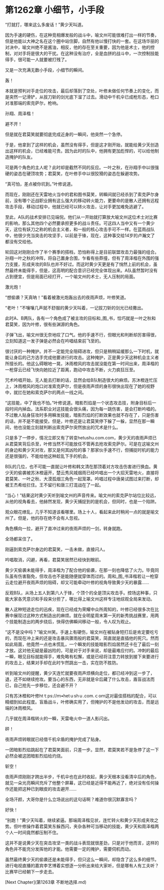 # 第1262章 小细节，小手段

“打就打，哪来这么多废话！”黄少天叫道。

因为手速的硬伤，在这种竞相爆发般的战斗中，喻文州可能很难打出一样的节奏，但是他能以大神之名在这个圈中站住脚，自然有他以慢打快的一套。在这场华丽的对决中，喻文州绝不是酱油，相反，他的存在至关重要，因为他是术士，他的控制，对对手将是很大的干扰。在这种没有治疗，全是血拼的战斗中，一次控制技能得手，很可能一人就要被打残了。

又是一次充满无数小手段，小细节的瞬间。

轰！

本就是预判对手走位的攻击，最后却落到了空处，叶修未做任何节奏上的变化，而是突然一记滑铲，从拔刀斩的剑光底下溜了过去。滑动中千机伞已成枪形态，枪口对准那端的索克萨尔，枪响。

孙翔、周泽楷！

避不开！

但是就在君莫笑就要彻底完成近身的一瞬间，他突然一个急停。

于是，他拿到了这样的机会，虽然没有得手，但是这才刚开始，就能给黄少天创造出这样的机会，已经难能可贵。因为此时的队中，他拥有更加彪悍的，可以给他制造掩护的队友。

可是两个角色的主人呢？此时却是截然不同的反应。一叶之秋，在孙翔手中以很强硬的姿态在硬顶攻势；君莫笑，在叶修手中以很狡猾的姿态在躲避攻势。

“真可怕，差点被你坑到。”叶修说道。

而现在，刚刚还在天雷地火当中的君和图书莫笑，转瞬间就已经杀到了索克萨尔身前，没有哪个近战职业拥有这么强大的移动转火能力，更要命的是散人还拥有远程攻击手段，移动过程中，他就已经可以转火攻击，让对手更加难免逃避了。

至此，A队的战术安排已见端倪。他们从一开始就打算放大喻文州这位术士对比赛的影响，那么其他四个必然要承担更多的战斗责任。可这四人当中又有一个黄少天，这位有妖刀之称的机会主义者，和一般的核心攻击手可不一样。在蓝雨战队中，他很少充当突击的攻坚手，以前是于锋，现在，这种事交给14岁的卢瀚文了都没有交给他。

轮回这对刚刚合作了半个赛季的搭档，恐怕称得上是目前联盟攻击力最强的组合。孙翔一叶之秋的冲阵，将自己置身合围，乍看有些莽撞，但有了周泽楷在外围的强力支援，形成夹攻的B队也并不好过。而这时黄少天更是有了悄然上前的机会，虽然最终未能得手，但是，这高明的配合意识已经完全体现出来。A队虽然暂时没有占到便宜，但是局面已经打开，一个喻文州的术士，无人压制的局面。

激光炮！

“想偷袭？天真呐！”看着被激光炮轰出去的夜雨声烦，叶修笑道。

“老叶！”不嚷嚷几声就不舒服的黄少天叫着，一记拔刀斩的剑光已经撒出。

此时A、B两队，各有一个角色成了被主攻的目标和_图_书，恰巧就是一叶之秋和君莫笑，因为叶修，很有些渊源的角色。

子弹飞出，喻文州很无奈地叹了口气。他的手速不行，但眼光和判断却厉害得很，立刻知道这一发子弹是必然会在吟唱结束前飞至的。

很讨厌的一种掩护。并不一定能完全阻碍进攻，但只是稍稍延缓那么一下时机，就能让身后的己方选手完成他要进行的攻击。这种掩护，正是黄少天这种机会主义者所擅长的。他这么碍眼地一晃，沐雨橙风的攻击就没能在第一时间出来，周泽楷的一枪穿云已经飞快向她拉近了距离，跑动中攻击不断，火力疯狂压至。

咒术吟唱开始，无人能去打断的话，显然会给B队制造很大的麻烦。苏沐橙连忙压上，沐雨橙风的炮口对准索克萨尔，但是夜雨声烦的身形很快出现在了她的视野中，就拦在她和索克萨尔的两点一线之间。

“这技能，中了我也不怕。”叶修说道。暗影烈焰是一个状态攻击技，附身目标后一段时间内掉血。法系职业对这技能会很头痛，因为每一跳伤害，是会打断吟唱的。不过散人贴身狂攻时多用瞬发技能，暗影烈焰的打断效果也就不存在了，只是伤害的话，并不是不能接受。但是，叶修还是让君莫笑停下躲了一躲，显然在那一瞬间，他也没能立刻就判断出索克萨尔突然放出的咒术是什么。

只是多了一停步，情况立即又有了转变hetushu.com.com，黄少天的夜雨声烦已从君莫笑背后杀至，叶修当然不可能放任不管再去抢攻索克萨尔。可是在这喻文州的身边和黄少天对攻，那又是何其凶险的事？那家伙手速不行，但捕捉时机的能力还是很强的，不能给他这种趁乱下手的机会。

B队的几位，也不可能一直就让叶修和韩文清在那顶着对方攻击伤害进行换血。黄少天的偷袭被苏沐橙逼开，楚云秀风城烟雨已经吟唱出一个大招天雷地火，直接将君莫笑、一叶之秋、大漠孤烟三角色一起笼罩。吟唱过程中唐昊试图过来打断，却被王杰希给拦住。王不留行和唐三打混战在了一起。

“当心！”结果这时黄少天听到喻文州的声音传来。喻文州的索克萨尔站位比较远，从他的视角看去，他赫然发现，黄少天捕捉到的是机会，但同时，也是一个陷阱。

观众眼花缭乱，几乎不知道该看哪里。场上十人，看起来此时稍闲一点的就是喻文州了。但是，他的存在绝不会有人忽视。

角色横向一拉，避开了直冲过来的夜雨声烦的一剑，转身就跑。

全场都呆住了。

刚逼到索克萨尔身边的君莫笑，一击未做，直接闪人。

吟唱取消，闪避，再看，君莫笑居然已经快到眼前。

黄少天偷袭未能得手，周泽楷为了配合他的偷袭，在那一刻也降低了火力。毕竟同队虽有伤害豁免，但攻击也不是能随便就穿体而过的。周和_图_书泽楷若让一枪穿云走位避开夜雨声烦的阻碍，却又可能牵动叶修的视角导致黄少天的暴露……

反观B队，从场上五人到第六人于锋，个顶个的全是顶尖攻击手。控场这种事，只能大家各凭意识和手段来分担了，哪比得上喻文州这样专注地综观全局来发动。

散人这种短途走位的迅疾，现在已经成为荣耀中众所周知的，叶修已经很多次在比赛中展现过这种方式制造出的麻烦。就在全明星周末第一天的新秀挑战赛里，用两个技能制造出的两步绕后，快得仿佛瞬间移动一般，令人叹为观止。

“这不是没中吗？”喻文州笑。手速上有硬伤，喻文州在被贴身短打后是肯定要吃亏的，而现在冲上来的还是攻击暴风骤雨般的君莫笑，简直就是直插他的死穴。然而如此局面，他竟然一点也未慌乱，一个瞬发的技能暗影烈焰居然还卡在了最后一刻才放。这对他无疑是最凶险的，可是对于对手来说，却是最难应付的。冲刺的最后一瞬，眼见目标就能得手，难免略有松懈，或是已经将注意力转放到接下来要进行的攻击上，结果对手却在此时乍然跳出一击，实在防不胜防。

听到喻文州的提醒，黄少天连忙就要夜雨声烦横向走位，都已经冲到这一步了，退，还不如继续抢攻。要当心的东西，无非就是伞后藏了什么攻击，盾盲战法而已，自己抢先一步移位，还会避不开？

只有苏沐橙和叶修htｔps://ｍ•hetｕshｕ.com.ｃoｍ这对最佳搭档的配合，可以精细到如此程度。盲盾战斗，叶修确实用了，但掩护的不是他发动的攻击，而是远端的沐雨橙风。

几乎就在周泽楷转火的一瞬，天雷电火中一道人影闪出。

砰！

夜雨声烦转眼就已经借千机伞盾的掩护完成了贴身。

一团暗影烈焰跳起在了君莫笑面前，只差一步。显然，君莫笑若不是急停了这一下必然会被这团暗影烈焰给灼烧。

斩空！

夜雨声烦刚刚才跨出半步，千机伞也在此时收起，黄少天根本没看清伞后的角色，就见一朵光亮瞬间充斥了他整个屏幕，这已经是近得不能再近了，绝对没有任何操作还能把这种已到眼皮的攻击避开……

全场汗颜，大哥你是什么立场说出的这句话啊？难道你很沉默寡言吗？

好快！

“别跑！”黄少天叫着，继续紧逼。那端周泽楷见状，连忙转火和黄少天形成夹攻之势。但叶修操作着君莫笑东躲西闪，夹杂各种可当移动的技能，黄少天和周泽楷两个人一时间竟然都压制不住。

这并不是说黄少天在突击攻坚一类的战斗表现就很差劲，只是对于他而言，这样的角色并不能充分发挥他的才能。他需要一定的掩护，需要伺机而动。

虽然最终黄少天的偷袭还是未能得手，但只这么一瞬间，却隐含了这么多的细节。进行电视直播的嘉宾李艺博着实想逐一分析出来给大家听，但是哪有人有工夫听？比赛早已经朝下一步走去。



[Next Chapter](第1263章 不断地选择.md)